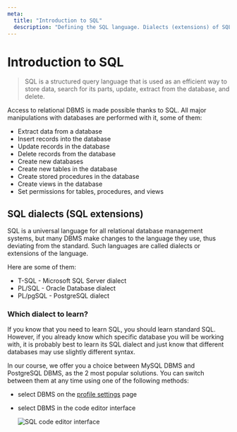 ```yaml
---
meta:
  title: "Introduction to SQL"
  description: "Defining the SQL language. Dialects (extensions) of SQL. Differences between T-SQL, PL/SQL, PL/pgSQL."
---
```


# Introduction to SQL

> SQL is a structured query language that is used as an efficient way to store data, search for its parts, update, extract from the database, and delete.

Access to relational DBMS is made possible thanks to SQL. All major manipulations with databases are performed with it, some of them:

- Extract data from a database
- Insert records into the database
- Update records in the database
- Delete records from the database
- Create new databases
- Create new tables in the database
- Create stored procedures in the database
- Create views in the database
- Set permissions for tables, procedures, and views

## SQL dialects (SQL extensions)

SQL is a universal language for all relational database management systems,
but many DBMS make changes to the language they use, thus deviating from the standard. Such languages are called dialects or extensions of the language.

Here are some of them:

- T-SQL - Microsoft SQL Server dialect
- PL/SQL - Oracle Database dialect
- PL/pgSQL - PostgreSQL dialect

### Which dialect to learn?

If you know that you need to learn SQL, you should learn standard SQL. However, if you already know which specific database you will be working with, it is probably best to learn its SQL dialect and just know that different databases may use slightly different syntax.

In our course, we offer you a choice between MySQL DBMS and PostgreSQL DBMS, as the 2 most popular solutions.
You can switch between them at any time using one of the following methods:

- select DBMS on the <a href="/settings/profile" target="_blank">profile settings</a> page
- select DBMS in the code editor interface

  ![SQL code editor interface](https://sql-academy.org/static/guidePage/intro-sql/en_changing_dbms.png "SQL code editor interface")
